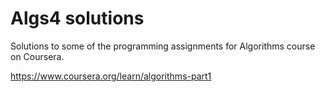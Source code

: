 # Algs4 solutions

Solutions to some of the programming assignments for Algorithms course on Coursera.

https://www.coursera.org/learn/algorithms-part1

